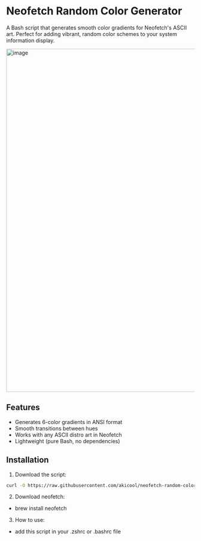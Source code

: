 # Neofetch Random Color Generator

A Bash script that generates smooth color gradients for Neofetch's ASCII art. Perfect for adding vibrant, random color schemes to your system information display.

<img width="915" alt="image" src="https://github.com/user-attachments/assets/9b55503a-a773-4105-9375-07a00907ed15" />

## Features

- Generates 6-color gradients in ANSI format
- Smooth transitions between hues
- Works with any ASCII distro art in Neofetch
- Lightweight (pure Bash, no dependencies)

## Installation

1. Download the script:
```bash
curl -O https://raw.githubusercontent.com/akicool/neofetch-random-colors/main/neofetch-random-colors.sh
```

2. Download neofetch:
- brew install neofetch

3. How to use:
- add this script in your .zshrc or .bashrc file 
